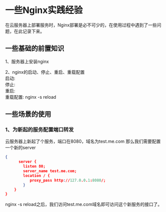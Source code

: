 # 一些Nginx实践经验
在云服务器上部署服务时，Nginx部署是必不可少的，在使用过程中遇到了一些问题，在此记录下来。

## 一些基础的前置知识
1、服务器上安装nginx

2、nginx的启动、停止、重启、重载配置  
启动:  
停止:   
重启:   
重载配置: nginx -s reload


## 一些场景的使用 
### 1、为新起的服务配置端口转发
云服务器上新起了个服务，端口在8080，域名为test.me.com
那么我们需要配置一个新的server
```json
{
      server {
        listen 80;
        server_name test.me.com;
        location / {
           proxy_pass http://127.0.0.1:8080/;
        }
    }
}
```
nginx -s reload之后，我们访问test.me.com域名即可访问这个新服务的接口了。